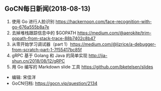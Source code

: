 GoCN每日新闻(2018-08-13)
--

1. 使用 Go 进行人脸识别 https://hackernoon.com/face-recognition-with-go-676a555b8a7e 
2. 去掉堆栈跟踪信息中的 $GOPATH https://medium.com/@aerokite/trim-gopath-from-stack-trace-88b7402c8b47
3. 从零开始学习调试器（part 1）https://medium.com/@lizrice/a-debugger-from-scratch-part-1-7f55417bc85f
4. gRPC 基于 Golang 和 Java 的简单实现 http://jia-shun.cn/2018/08/12/gRPC
5. 用 Go 编写的 Markdown slide 工具 https://github.com/bketelsen/slides

- 编辑: 宋佳洋
- GoCN归档: https://gocn.vip/question/2134
